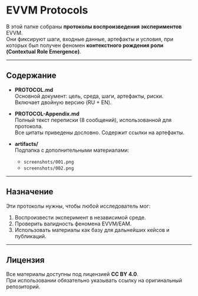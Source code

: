 ﻿# EVVM Protocols

В этой папке собраны **протоколы воспроизведения экспериментов** EVVM.  
Они фиксируют шаги, входные данные, артефакты и условия, при которых был получен феномен **контекстного рождения роли (Contextual Role Emergence)**.

---

## Содержание

- **PROTOCOL.md**  
  Основной документ: цель, среда, шаги, артефакты, риски.  
  Включает двойную версию (RU + EN).  

- **PROTOCOL-Appendix.md**  
  Полный текст переписки (8 сообщений), использованной для протокола.  
  Все цитаты приведены дословно. Содержит ссылки на артефакты.  

- **artifacts/**  
  Подпапка с дополнительными материалами:
  - `screenshots/001.png`  
  - `screenshots/002.png`

---

## Назначение

Эти протоколы нужны, чтобы любой исследователь мог:

1. Воспроизвести эксперимент в независимой среде.  
2. Проверить валидность феномена EVVM/EAM.  
3. Использовать материалы как базу для дальнейших кейсов и публикаций.  

---

## Лицензия

Все материалы доступны под лицензией **CC BY 4.0**.  
При использовании обязательно указывать ссылку на оригинальный репозиторий.
